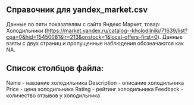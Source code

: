 ## Справочник для **yandex_market.csv**

Данные по пяти показателям с сайта Яндекс Маркет, товар: Холодильники (https://market.yandex.ru/catalog--kholodilniki/71639/list?cpa=0&hid=15450081&lr=213&onstock=1&local-offers-first=0).
Данные взяты с двух страниц и пропущенные наблюдения обозначаются как NA. 

## Список столбцов файла:
Name - навзание холодильника
Description - описание холодильника
Price - цена холодильника
Rating - рейтинг холодильника
Feedback - количество отзывов у холодильника
